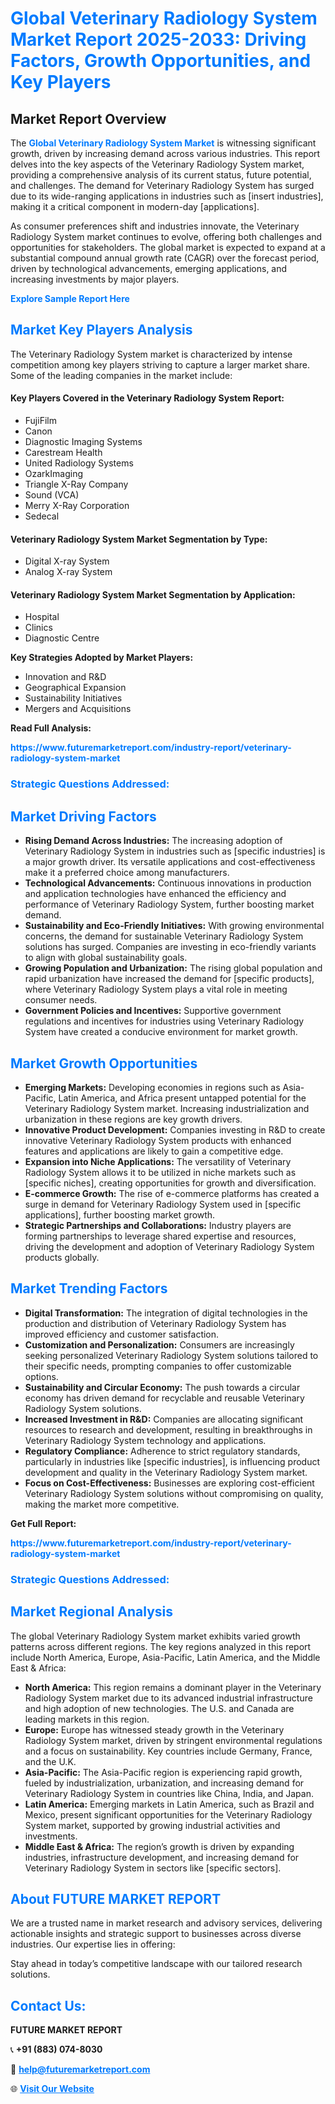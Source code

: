 <h1 style="color: #007BFF;">Global Veterinary Radiology System Market Report 2025-2033: Driving Factors, Growth Opportunities, and Key Players</h1>

<section id="overview">
<h2>Market Report Overview</h2>
<p>The <a href="https://www.futuremarketreport.com/industry-report/veterinary-radiology-system-market" style="color: #007BFF; text-decoration: none;"><strong>Global Veterinary Radiology System Market</strong></a> is witnessing significant growth, driven by increasing demand across various industries. This report delves into the key aspects of the Veterinary Radiology System market, providing a comprehensive analysis of its current status, future potential, and challenges. The demand for Veterinary Radiology System has surged due to its wide-ranging applications in industries such as [insert industries], making it a critical component in modern-day [applications].</p>
<p>As consumer preferences shift and industries innovate, the Veterinary Radiology System market continues to evolve, offering both challenges and opportunities for stakeholders. The global market is expected to expand at a substantial compound annual growth rate (CAGR) over the forecast period, driven by technological advancements, emerging applications, and increasing investments by major players.</p>
</section>

<section id="overview">
<p><a href="https://www.futuremarketreport.com/request-sample/reportId=57706" style="color: #007BFF; text-decoration: none;"><strong>Explore Sample Report Here</strong></a></p>
</section>

<section id="key-players">
<h2 style="color: #007BFF;">Market Key Players Analysis</h2>
<p>The Veterinary Radiology System market is characterized by intense competition among key players striving to capture a larger market share. Some of the leading companies in the market include:</p>
<h4>Key Players Covered in the Veterinary Radiology System Report:</h4>
<ul><li>FujiFilm</li><li>Canon</li><li>Diagnostic Imaging Systems</li><li>Carestream Health</li><li>United Radiology Systems</li><li>OzarkImaging</li><li>Triangle X-Ray Company</li><li>Sound (VCA)</li><li>Merry X-Ray Corporation</li><li>Sedecal</li></ul>
<h4>Veterinary Radiology System Market Segmentation by Type:</h4>
<ul><li>Digital X-ray System</li><li>Analog X-ray System</li></ul>

<h4>Veterinary Radiology System Market Segmentation by Application:</h4>
<ul><li>Hospital</li><li>Clinics</li><li>Diagnostic Centre</li></ul>
<p><strong>Key Strategies Adopted by Market Players:</strong></p>
<ul>
<li>Innovation and R&D</li>
<li>Geographical Expansion</li>
<li>Sustainability Initiatives</li>
<li>Mergers and Acquisitions</li>
</ul>
</section>

<section>
<p><strong>Read Full Analysis: </strong></p><a href="https://www.futuremarketreport.com/industry-report/veterinary-radiology-system-market" style="color: #007BFF; text-decoration: none;"><strong>https://www.futuremarketreport.com/industry-report/veterinary-radiology-system-market</strong></a>
<h3 style="color: #007BFF;">Strategic Questions Addressed:</h3>
</section>

<section id="driving-factors">
<h2 style="color: #007BFF;">Market Driving Factors</h2>
<ul>
<li><strong>Rising Demand Across Industries:</strong> The increasing adoption of Veterinary Radiology System in industries such as [specific industries] is a major growth driver. Its versatile applications and cost-effectiveness make it a preferred choice among manufacturers.</li>
<li><strong>Technological Advancements:</strong> Continuous innovations in production and application technologies have enhanced the efficiency and performance of Veterinary Radiology System, further boosting market demand.</li>
<li><strong>Sustainability and Eco-Friendly Initiatives:</strong> With growing environmental concerns, the demand for sustainable Veterinary Radiology System solutions has surged. Companies are investing in eco-friendly variants to align with global sustainability goals.</li>
<li><strong>Growing Population and Urbanization:</strong> The rising global population and rapid urbanization have increased the demand for [specific products], where Veterinary Radiology System plays a vital role in meeting consumer needs.</li>
<li><strong>Government Policies and Incentives:</strong> Supportive government regulations and incentives for industries using Veterinary Radiology System have created a conducive environment for market growth.</li>
</ul>
</section>

<section id="growth-opportunities">
<h2 style="color: #007BFF;">Market Growth Opportunities</h2>
<ul>
<li><strong>Emerging Markets:</strong> Developing economies in regions such as Asia-Pacific, Latin America, and Africa present untapped potential for the Veterinary Radiology System market. Increasing industrialization and urbanization in these regions are key growth drivers.</li>
<li><strong>Innovative Product Development:</strong> Companies investing in R&D to create innovative Veterinary Radiology System products with enhanced features and applications are likely to gain a competitive edge.</li>
<li><strong>Expansion into Niche Applications:</strong> The versatility of Veterinary Radiology System allows it to be utilized in niche markets such as [specific niches], creating opportunities for growth and diversification.</li>
<li><strong>E-commerce Growth:</strong> The rise of e-commerce platforms has created a surge in demand for Veterinary Radiology System used in [specific applications], further boosting market growth.</li>
<li><strong>Strategic Partnerships and Collaborations:</strong> Industry players are forming partnerships to leverage shared expertise and resources, driving the development and adoption of Veterinary Radiology System products globally.</li>
</ul>
</section>

<section id="trending-factors">
<h2 style="color: #007BFF;">Market Trending Factors</h2>
<ul>
<li><strong>Digital Transformation:</strong> The integration of digital technologies in the production and distribution of Veterinary Radiology System has improved efficiency and customer satisfaction.</li>
<li><strong>Customization and Personalization:</strong> Consumers are increasingly seeking personalized Veterinary Radiology System solutions tailored to their specific needs, prompting companies to offer customizable options.</li>
<li><strong>Sustainability and Circular Economy:</strong> The push towards a circular economy has driven demand for recyclable and reusable Veterinary Radiology System solutions.</li>
<li><strong>Increased Investment in R&D:</strong> Companies are allocating significant resources to research and development, resulting in breakthroughs in Veterinary Radiology System technology and applications.</li>
<li><strong>Regulatory Compliance:</strong> Adherence to strict regulatory standards, particularly in industries like [specific industries], is influencing product development and quality in the Veterinary Radiology System market.</li>
<li><strong>Focus on Cost-Effectiveness:</strong> Businesses are exploring cost-efficient Veterinary Radiology System solutions without compromising on quality, making the market more competitive.</li>
</ul>
</section>

<section>
<p><strong>Get Full Report: </strong></p><a href="https://www.futuremarketreport.com/industry-report/veterinary-radiology-system-market" style="color: #007BFF; text-decoration: none;"><strong>https://www.futuremarketreport.com/industry-report/veterinary-radiology-system-market</strong></a>
<h3 style="color: #007BFF;">Strategic Questions Addressed:</h3>
</section>


<section id="regional-analysis">
<h2 style="color: #007BFF;">Market Regional Analysis</h2>
<p>The global Veterinary Radiology System market exhibits varied growth patterns across different regions. The key regions analyzed in this report include North America, Europe, Asia-Pacific, Latin America, and the Middle East & Africa:</p>
<ul>
<li><strong>North America:</strong> This region remains a dominant player in the Veterinary Radiology System market due to its advanced industrial infrastructure and high adoption of new technologies. The U.S. and Canada are leading markets in this region.</li>
<li><strong>Europe:</strong> Europe has witnessed steady growth in the Veterinary Radiology System market, driven by stringent environmental regulations and a focus on sustainability. Key countries include Germany, France, and the U.K.</li>
<li><strong>Asia-Pacific:</strong> The Asia-Pacific region is experiencing rapid growth, fueled by industrialization, urbanization, and increasing demand for Veterinary Radiology System in countries like China, India, and Japan.</li>
<li><strong>Latin America:</strong> Emerging markets in Latin America, such as Brazil and Mexico, present significant opportunities for the Veterinary Radiology System market, supported by growing industrial activities and investments.</li>
<li><strong>Middle East & Africa:</strong> The region’s growth is driven by expanding industries, infrastructure development, and increasing demand for Veterinary Radiology System in sectors like [specific sectors].</li>
</ul>
</section>

<footer>
<h2 style="color: #007BFF;">About FUTURE MARKET REPORT</h2>
<p>We are a trusted name in market research and advisory services, delivering actionable insights and strategic support to businesses across diverse industries. Our expertise lies in offering:</p>

<p>Stay ahead in today’s competitive landscape with our tailored research solutions.</p>

<h2 style="color: #007BFF;">Contact Us:</h2>
<p><strong>FUTURE MARKET REPORT</strong></p>
<p>📞 <strong>+91 (883) 074-8030</strong></p>
<p>📧 <strong><a href="mailto:help@futuremarketreport.com" style="color: #007BFF;">help@futuremarketreport.com</a></strong></p>
<p>🌐 <strong><a href="https://www.futuremarketreport.com/" style="color: #007BFF;">Visit Our Website</a></strong></p>
</footer>